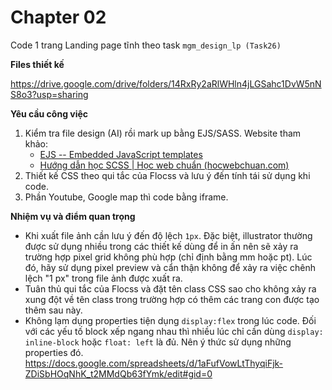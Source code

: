 # Chapter 02

Code 1 trang Landing page tĩnh theo task `mgm_design_lp (Task26)`

**Files thiết kế**

https://drive.google.com/drive/folders/14RxRy2aRlWHln4jLGSahc1DvW5nNS8o3?usp=sharing

**Yêu cầu công việc**

1. Kiểm tra file design (AI) rồi mark up bằng EJS/SASS. Website tham khảo:
   - [EJS -- Embedded JavaScript templates](https://ejs.co/)
   - [Hướng dẫn học SCSS | Học web chuẩn (hocwebchuan.com)](https://hocwebchuan.com/tutorial/scss/)
2. Thiết kế CSS theo qui tắc của Flocss và lưu ý đến tính tái sử dụng khi code.
3. Phần Youtube, Google map thì code bằng iframe.

**Nhiệm vụ và điểm quan trọng**

- Khi xuất file ảnh cần lưu ý đến độ lệch `1px`. Đặc biệt, illustrator thường được sử dụng nhiều trong các thiết kế dùng để in ấn nên sẽ xảy ra trường hợp pixel grid không phù hợp (chỉ định bằng mm hoặc pt). Lúc đó, hãy sử dụng pixel preview và cẩn thận không để xảy ra việc chênh lệch "1 px" trong file ảnh được xuất ra.
- Tuân thủ qui tắc của Flocss và đặt tên class CSS sao cho không xảy ra xung đột về tên class trong trường hợp có thêm các trang con được tạo thêm sau này.
- Không lạm dụng properties tiện dụng `display:flex` trong lúc code. Đối với các yếu tố block xếp ngang nhau thì nhiều lúc chỉ cần dùng `display: inline-block` hoặc `float: left` là đủ. Nên ý thức sử dụng những properties đó.
https://docs.google.com/spreadsheets/d/1aFufVowLtThyqiFjk-ZDiSbHOqNhK_t2MMdQb63fYmk/edit#gid=0